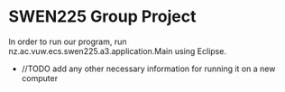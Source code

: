 # SWEN225 Group Project

In order to run our program, run nz.ac.vuw.ecs.swen225.a3.application.Main using Eclipse.

*  //TODO add any other necessary information for running it on a new computer